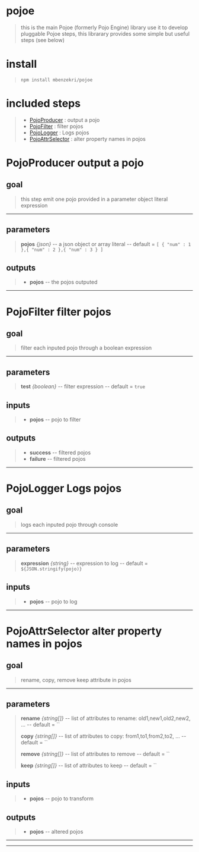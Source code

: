 
# pojoe
>this is the main Pojoe (formerly Pojo Engine) library use it to develop pluggable Pojoe steps, 
 this librarary provides some simple but useful steps (see below)
# install

>`npm install mbenzekri/pojoe`

# included steps 
>- [PojoProducer](#pojoproducer-output-a-pojo) : output a pojo
>- [PojoFilter](#pojofilter-filter-pojos) : filter pojos
>- [PojoLogger](#pojologger-logs-pojos) : Logs pojos
>- [PojoAttrSelector](#pojoattrselector-alter-property-names-in-pojos) : alter property names in pojos
# PojoProducer output a pojo
>

## goal

>this step emit one pojo provided in a parameter object literal expression

---
## parameters
> **pojos** *{json}* -- a json object or array literal  -- default = `[ { "num" : 1 },{ "num" : 2 },{ "num" : 3 } ]`
> 

## outputs
>- **pojos** -- the pojos outputed 


---

# PojoFilter filter pojos
>

## goal

> filter each inputed pojo through a boolean expression

---
## parameters
> **test** *{boolean}* -- filter expression  -- default = `true`
> 
## inputs
>- **pojos** -- pojo to filter 

## outputs
>- **success** -- filtered pojos 
>- **failure** -- filtered pojos 


---

# PojoLogger Logs pojos
>

## goal

> logs each inputed pojo through console

---
## parameters
> **expression** *{string}* -- expression to log  -- default = `${JSON.stringify(pojo)}`
> 
## inputs
>- **pojos** -- pojo to log 



---

# PojoAttrSelector alter property names in pojos
>

## goal

>rename, copy, remove keep attribute in pojos

---
## parameters
> **rename** *{string[]}* -- list of attributes to rename: old1,new1,old2,new2, ...  -- default = ``
> 
> **copy** *{string[]}* -- list of attributes to copy: from1,to1,from2,to2, ...  -- default = ``
> 
> **remove** *{string[]}* -- list of attributes to remove  -- default = ``
> 
> **keep** *{string[]}* -- list of attributes to keep  -- default = ``
> 
## inputs
>- **pojos** -- pojo to transform 

## outputs
>- **pojos** -- altered pojos 


---

---
